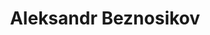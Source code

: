 ---
title: Aleksandr Beznosikov

first_name: Aleksandr
last_name: Beznosikov

superuser: false

organizarions:
    url: https://anbeznosikov.github.io/index.html
highlight_name: false
---